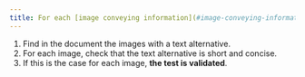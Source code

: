 ```yaml
---
title: For each [image conveying information](#image-conveying-information) with a [text alternative](#text-alternative-image), is the [text alternative](#text-alternative-image) [short and concise](#short-and-concise-alternative) (excluding special cases)?
---
```


1. Find in the document the images with a text alternative.
2. For each image, check that the text alternative is short and concise.
3. If this is the case for each image, **the test is validated**.
